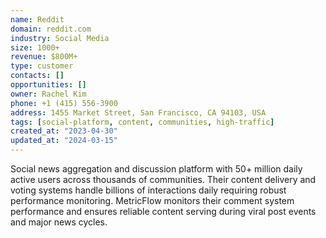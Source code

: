 ```yaml
---
name: Reddit
domain: reddit.com
industry: Social Media
size: 1000+
revenue: $800M+
type: customer
contacts: []
opportunities: []
owner: Rachel Kim
phone: +1 (415) 556-3900
address: 1455 Market Street, San Francisco, CA 94103, USA
tags: [social-platform, content, communities, high-traffic]
created_at: "2023-04-30"
updated_at: "2024-03-15"
---
```


Social news aggregation and discussion platform with 50+ million daily active users across thousands of communities. Their content delivery and voting systems handle billions of interactions daily requiring robust performance monitoring. MetricFlow monitors their comment system performance and ensures reliable content serving during viral post events and major news cycles.